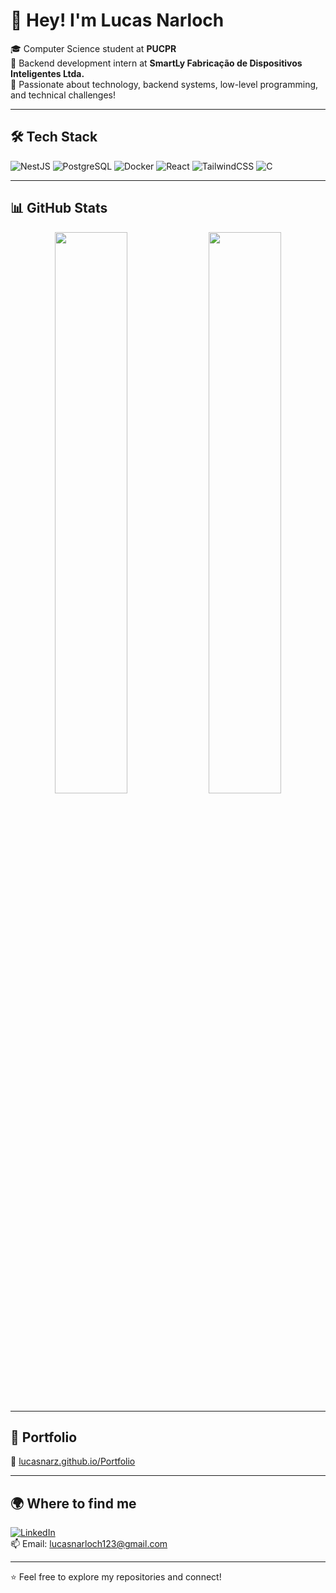 # 👋 Hey! I'm Lucas Narloch

🎓 Computer Science student at **PUCPR**  
💼 Backend development intern at **SmartLy Fabricação de Dispositivos Inteligentes Ltda.**  
🚀 Passionate about technology, backend systems, low-level programming, and technical challenges!

---

## 🛠️ Tech Stack

![NestJS](https://img.shields.io/badge/NestJS-E0234E?style=for-the-badge&logo=nestjs&logoColor=white)
![PostgreSQL](https://img.shields.io/badge/PostgreSQL-316192?style=for-the-badge&logo=postgresql&logoColor=white)
![Docker](https://img.shields.io/badge/Docker-2496ED?style=for-the-badge&logo=docker&logoColor=white)
![React](https://img.shields.io/badge/React-20232A?style=for-the-badge&logo=react&logoColor=61DAFB)
![TailwindCSS](https://img.shields.io/badge/TailwindCSS-06B6D4?style=for-the-badge&logo=tailwindcss&logoColor=white)
![C](https://img.shields.io/badge/C-00599C?style=for-the-badge&logo=c&logoColor=white)

---

## 📊 GitHub Stats

<div align="center">
  <img src="https://github-readme-stats.vercel.app/api?username=LucasNarZ&show_icons=true&theme=transparent&hide_border=true" width="48%" />
  <img src="https://github-readme-stats.vercel.app/api/top-langs/?username=LucasNarZ&layout=compact&theme=transparent&hide_border=true" width="48%" />
</div>

---

## 📁 Portfolio

🔗 [lucasnarz.github.io/Portfolio](https://lucasnarz.github.io/Portfolio)

---

## 🌍 Where to find me

[![LinkedIn](https://img.shields.io/badge/LinkedIn-0A66C2?style=flat&logo=linkedin&logoColor=white)](https://www.linkedin.com/in/lucas-narloch-95436b284)  
📫 Email: lucasnarloch123@gmail.com

---

⭐ Feel free to explore my repositories and connect!

